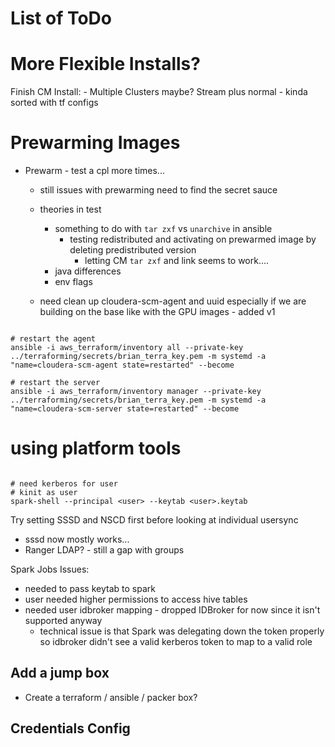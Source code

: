 # List of ToDo

# More Flexible Installs?
Finish CM Install:
    - Multiple Clusters maybe? Stream plus normal
    - kinda sorted with tf configs

# Prewarming Images
- Prewarm - test a cpl more times...
  - still issues with prewarming need to find the secret sauce

  - theories in test
    - something to do with `tar zxf` vs `unarchive` in ansible
      - testing redistributed and activating on prewarmed image by deleting predistributed version
        - letting CM `tar zxf` and link seems to work....
    - java differences
    - env flags 

  - need clean up cloudera-scm-agent and uuid especially if we are building on the base like with the GPU images - added v1

```{bash}

# restart the agent
ansible -i aws_terraform/inventory all --private-key ../terraforming/secrets/brian_terra_key.pem -m systemd -a "name=cloudera-scm-agent state=restarted" --become

# restart the server
ansible -i aws_terraform/inventory manager --private-key ../terraforming/secrets/brian_terra_key.pem -m systemd -a "name=cloudera-scm-server state=restarted" --become

```


# using platform tools

```{bash}

# need kerberos for user
# kinit as user
spark-shell --principal <user> --keytab <user>.keytab

```

Try setting SSSD and NSCD first before looking at individual usersync
- sssd now mostly works...
- Ranger LDAP? - still a gap with groups


Spark Jobs Issues:
- needed to pass keytab to spark
- user needed higher permissions to access hive tables
- needed user idbroker mapping - dropped IDBroker for now since it isn't supported anyway
  - technical issue is that Spark was delegating down the token properly so idbroker didn't see a valid kerberos token to map to a valid role


## Add a jump box

- Create a terraform / ansible / packer box?

## Credentials Config
  